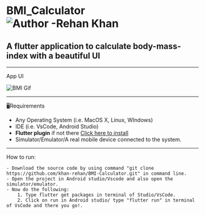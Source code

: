 # BMI_Calculator ![Author -Rehan Khan](https://img.shields.io/badge/Author-Rehan%20Khan-blue)

## A flutter application to calculate body-mass-index with a beautiful UI

---

App UI

![BMI Gif](bmi.gif)

---

🖥Requirements

- Any Operating System (i.e. MacOS X, Linux, WIndows)
- IDE (i.e. VsCode, Android Studio)
- **Flutter plugin** if not there [Click here to install](https://flutter.dev/docs/get-started/install)
- Simulator/Emulator/A real mobile device connected to the system.

---

How to run:

```
- Download the source code by using command "git clone https://github.com/khan-rehan/BMI-Calculator.git" in command line.
- Open the project in Android studio/Vscode and also open the simulator/emulator.
- Now do the following:
    1. Type flutter get packages in terminal of Studio/VsCode.
    2. Click on run in Android studio/ type "flutter run" in terminal of VsCode and there you go!.
```

